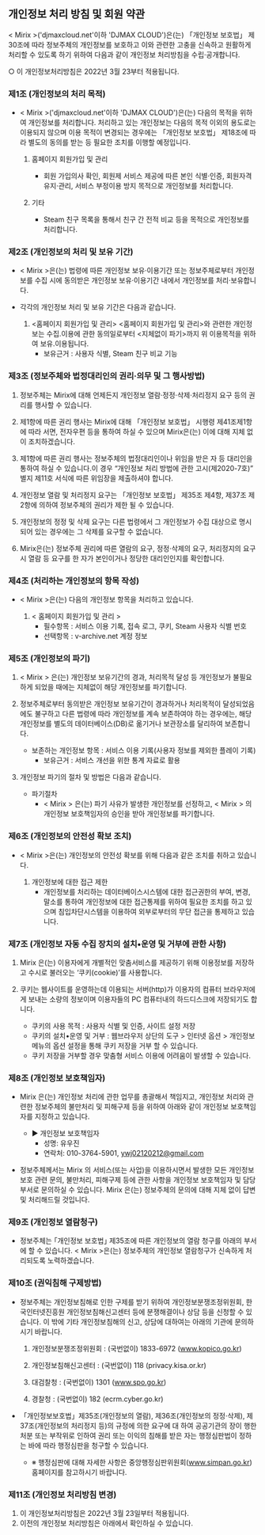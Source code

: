 ## 개인정보 처리 방침 및 회원 약관
< Mirix >('djmaxcloud.net'이하 'DJMAX CLOUD')은(는) 「개인정보 보호법」 제30조에 따라 정보주체의 개인정보를 보호하고 이와 관련한 고충을 신속하고 원활하게 처리할 수 있도록 하기 위하여 다음과 같이 개인정보 처리방침을 수립·공개합니다.

○ 이 개인정보처리방침은 2022년 3월 23부터 적용됩니다.


### 제1조 (개인정보의 처리 목적)

* < Mirix >('djmaxcloud.net'이하 'DJMAX CLOUD')은(는) 다음의 목적을 위하여 개인정보를 처리합니다. 처리하고 있는 개인정보는 다음의 목적 이외의 용도로는 이용되지 않으며 이용 목적이 변경되는 경우에는 「개인정보 보호법」 제18조에 따라 별도의 동의를 받는 등 필요한 조치를 이행할 예정입니다.

    1. 홈페이지 회원가입 및 관리

        * 회원 가입의사 확인, 회원제 서비스 제공에 따른 본인 식별·인증, 회원자격 유지·관리, 서비스 부정이용 방지 목적으로 개인정보를 처리합니다.

    2. 기타

        * Steam 친구 목록을 통해서 친구 간 전적 비교 등을 목적으로 개인정보를 처리합니다.



### 제2조 (개인정보의 처리 및 보유 기간)

* < Mirix >은(는) 법령에 따른 개인정보 보유·이용기간 또는 정보주체로부터 개인정보를 수집 시에 동의받은 개인정보 보유·이용기간 내에서 개인정보를 처리·보유합니다.
* 각각의 개인정보 처리 및 보유 기간은 다음과 같습니다.

    1. <홈페이지 회원가입 및 관리> <홈페이지 회원가입 및 관리>와 관련한 개인정보는 수집.이용에 관한 동의일로부터 <지체없이 파기>까지 위 이용목적을 위하여 보유.이용됩니다.
        * 보유근거 : 사용자 식별, Steam 친구 비교 기능



### 제3조 (정보주체와 법정대리인의 권리·의무 및 그 행사방법)

1. 정보주체는 Mirix에 대해 언제든지 개인정보 열람·정정·삭제·처리정지 요구 등의 권리를 행사할 수 있습니다.

2. 제1항에 따른 권리 행사는 Mirix에 대해 「개인정보 보호법」 시행령 제41조제1항에 따라 서면, 전자우편 등을 통하여 하실 수 있으며 Mirix은(는) 이에 대해 지체 없이 조치하겠습니다.

3. 제1항에 따른 권리 행사는 정보주체의 법정대리인이나 위임을 받은 자 등 대리인을 통하여 하실 수 있습니다.이 경우 “개인정보 처리 방법에 관한 고시(제2020-7호)” 별지 제11호 서식에 따른 위임장을 제출하셔야 합니다.

4. 개인정보 열람 및 처리정지 요구는 「개인정보 보호법」 제35조 제4항, 제37조 제2항에 의하여 정보주체의 권리가 제한 될 수 있습니다.

5. 개인정보의 정정 및 삭제 요구는 다른 법령에서 그 개인정보가 수집 대상으로 명시되어 있는 경우에는 그 삭제를 요구할 수 없습니다.

6. Mirix은(는) 정보주체 권리에 따른 열람의 요구, 정정·삭제의 요구, 처리정지의 요구 시 열람 등 요구를 한 자가 본인이거나 정당한 대리인인지를 확인합니다.



### 제4조 (처리하는 개인정보의 항목 작성)

* < Mirix >은(는) 다음의 개인정보 항목을 처리하고 있습니다.

    1. < 홈페이지 회원가입 및 관리 >
        * 필수항목 : 서비스 이용 기록, 접속 로그, 쿠키, Steam 사용자 식별 번호
        * 선택항목 : v-archive.net 계정 정보



### 제5조 (개인정보의 파기)

1. < Mirix > 은(는) 개인정보 보유기간의 경과, 처리목적 달성 등 개인정보가 불필요하게 되었을 때에는 지체없이 해당 개인정보를 파기합니다.

2. 정보주체로부터 동의받은 개인정보 보유기간이 경과하거나 처리목적이 달성되었음에도 불구하고 다른 법령에 따라 개인정보를 계속 보존하여야 하는 경우에는, 해당 개인정보를 별도의 데이터베이스(DB)로 옮기거나 보관장소를 달리하여 보존합니다.

    * 보존하는 개인정보 항목 : 서비스 이용 기록(사용자 정보를 제외한 플레이 기록)
        * 보유근거 : 서비스 개선을 위한 통계 자료로 활용

3. 개인정보 파기의 절차 및 방법은 다음과 같습니다.

    * 파기절차
        * < Mirix > 은(는) 파기 사유가 발생한 개인정보를 선정하고, < Mirix > 의 개인정보 보호책임자의 승인을 받아 개인정보를 파기합니다.



### 제6조 (개인정보의 안전성 확보 조치)

* < Mirix >은(는) 개인정보의 안전성 확보를 위해 다음과 같은 조치를 취하고 있습니다.

    1. 개인정보에 대한 접근 제한
        * 개인정보를 처리하는 데이터베이스시스템에 대한 접근권한의 부여, 변경, 말소를 통하여 개인정보에 대한 접근통제를 위하여 필요한 조치를 하고 있으며 침입차단시스템을 이용하여 외부로부터의 무단 접근을 통제하고 있습니다.



### 제7조 (개인정보 자동 수집 장치의 설치•운영 및 거부에 관한 사항)

1. Mirix 은(는) 이용자에게 개별적인 맞춤서비스를 제공하기 위해 이용정보를 저장하고 수시로 불러오는 ‘쿠키(cookie)’를 사용합니다.

2. 쿠키는 웹사이트를 운영하는데 이용되는 서버(http)가 이용자의 컴퓨터 브라우저에게 보내는 소량의 정보이며 이용자들의 PC 컴퓨터내의 하드디스크에 저장되기도 합니다.

    * 쿠키의 사용 목적 : 사용자 식별 및 인증, 사이트 설정 저장
    * 쿠키의 설치•운영 및 거부 : 웹브라우저 상단의 도구 > 인터넷 옵션 > 개인정보 메뉴의 옵션 설정을 통해 쿠키 저장을 거부 할 수 있습니다.
    * 쿠키 저장을 거부할 경우 맞춤형 서비스 이용에 어려움이 발생할 수 있습니다.



### 제8조 (개인정보 보호책임자)

* Mirix 은(는) 개인정보 처리에 관한 업무를 총괄해서 책임지고, 개인정보 처리와 관련한 정보주체의 불만처리 및 피해구제 등을 위하여 아래와 같이 개인정보 보호책임자를 지정하고 있습니다.

    * ▶ 개인정보 보호책임자
        * 성명: 유우진
        * 연락처: 010-3764-5901, ywj02120212@gmail.com

* 정보주체께서는 Mirix 의 서비스(또는 사업)을 이용하시면서 발생한 모든 개인정보 보호 관련 문의, 불만처리, 피해구제 등에 관한 사항을 개인정보 보호책임자 및 담당부서로 문의하실 수 있습니다. Mirix 은(는) 정보주체의 문의에 대해 지체 없이 답변 및 처리해드릴 것입니다.

### 제9조 (개인정보 열람청구)
* 정보주체는 ｢개인정보 보호법｣ 제35조에 따른 개인정보의 열람 청구를 아래의 부서에 할 수 있습니다.
< Mirix >은(는) 정보주체의 개인정보 열람청구가 신속하게 처리되도록 노력하겠습니다.



### 제10조 (권익침해 구제방법)

* 정보주체는 개인정보침해로 인한 구제를 받기 위하여 개인정보분쟁조정위원회, 한국인터넷진흥원 개인정보침해신고센터 등에 분쟁해결이나 상담 등을 신청할 수 있습니다. 이 밖에 기타 개인정보침해의 신고, 상담에 대하여는 아래의 기관에 문의하시기 바랍니다.

    1. 개인정보분쟁조정위원회 : (국번없이) 1833-6972 (www.kopico.go.kr)

    2. 개인정보침해신고센터 : (국번없이) 118 (privacy.kisa.or.kr)

    3. 대검찰청 : (국번없이) 1301 (www.spo.go.kr)

    4. 경찰청 : (국번없이) 182 (ecrm.cyber.go.kr)

* 「개인정보보호법」제35조(개인정보의 열람), 제36조(개인정보의 정정·삭제), 제37조(개인정보의 처리정지 등)의 규정에 의한 요구에 대 하여 공공기관의 장이 행한 처분 또는 부작위로 인하여 권리 또는 이익의 침해를 받은 자는 행정심판법이 정하는 바에 따라 행정심판을 청구할 수 있습니다.

    * ※ 행정심판에 대해 자세한 사항은 중앙행정심판위원회(www.simpan.go.kr) 홈페이지를 참고하시기 바랍니다.



### 제11조 (개인정보 처리방침 변경)

1. 이 개인정보처리방침은 2022년 3월 23일부터 적용됩니다.
2. 이전의 개인정보 처리방침은 아래에서 확인하실 수 있습니다.